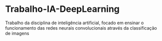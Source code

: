 # Trabalho-IA-DeepLearning
Trabalho da disciplina de inteligência artificial, focado em ensinar o funcionamento das redes neurais convolucionais através da classificação de imagens
